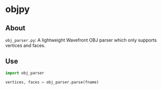 # objpy

## About
`obj_parser.py`: A lightweight Wavefront OBJ parser which only supports vertices and faces.

## Use
```python
import obj_parser

vertices, faces = obj_parser.parse(fname)
```
